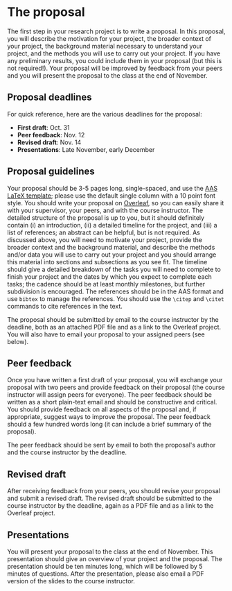 # The proposal

The first step in your research project is to write a proposal. In this proposal, you 
will describe the motivation for your project, the broader context of your project,
the background material necessary to understand your project, 
and the methods you will use to carry out your project. If you have any preliminary
results, you could include them in your proposal (but this is not required!). Your 
proposal will be improved by feedback from your peers and you will present the 
proposal to the class at the end of November.

## Proposal deadlines

For quick reference, here are the various deadlines for the proposal:

* **First draft**: Oct. 31
* **Peer feedback**: Nov. 12
* **Revised draft**: Nov. 14
* **Presentations**: Late November, early December

## Proposal guidelines

Your proposal should be 3-5 pages long, single-spaced, and use the 
[AAS LaTeX template](https://journals.aas.org/authors/aastex/aasguide.html); please 
use the default single column with a 10 point font style. You should write your 
proposal on [Overleaf](https://www.overleaf.com/), so you 
can easily share it with your supervisor, your peers, and with the course instructor. The 
detailed structure of the proposal is up to you, but it should definitely contain 
(i) an introduction, (ii) a detailed timeline for the project, and (iii) a list of
references; an abstract can be helpful, but is not required. 
As discussed above, you will need to motivate your project, provide the 
broader context and the background material, and describe the methods and/or data 
you will use to carry out your project and you should arrange this material into 
sections and subsections as you see fit. The timeline should give a detailed breakdown
of the tasks you will need to complete to finish your project and the dates by which
you expect to complete each tasks; the cadence should be at least monthly milestones, 
but further subdivision is encouraged. The references should be in the AAS format and
use ``bibtex`` to manage the references. You should use the ``\citep`` and ``\citet``
commands to cite references in the text.

The proposal should be submitted by email to the course instructor by the deadline, 
both as an attached PDF file and as a link to the Overleaf project. You will also have 
to email your proposal to your assigned peers (see below).

## Peer feedback

Once you have written a first draft of your proposal, you will exchange your proposal
with two peers and provide feedback on their proposal (the course instructor will 
assign peers for everyone). The peer feedback should be written as a short plain-text
email and should be constructive and critical. You should provide feedback on
all aspects of the proposal and, if appropriate, suggest ways to improve the proposal. 
The peer feedback should a few hundred words long (it can include a brief summary of 
the proposal).

The peer feedback should be sent by email to both the 
proposal's author and the course instructor by the deadline.

## Revised draft

After receiving feedback from your peers, you should revise your proposal and submit
a revised draft. The revised draft should be submitted to the course instructor by the
deadline, again as a PDF file and as a link to the Overleaf project.

## Presentations

You will present your proposal to the class at the end of November. This presentation 
should give an overview of your project and the proposal. The presentation should be 
ten minutes long, which will be followed by 5 minutes of questions. After the 
presentation, please also email a PDF version of the slides to the course instructor.